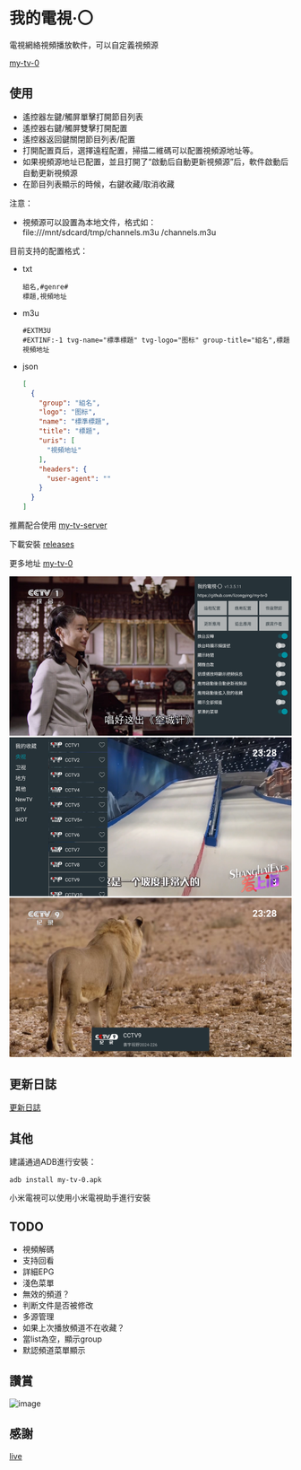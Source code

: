 # 我的電視·〇

電視網絡視頻播放軟件，可以自定義視頻源

[my-tv-0](https://github.com/lizongying/my-tv-0)

## 使用

* 遙控器左鍵/觸屏單擊打開節目列表
* 遙控器右鍵/觸屏雙擊打開配置
* 遙控器返回鍵關閉節目列表/配置
* 打開配置頁后，選擇遠程配置，掃描二維碼可以配置視頻源地址等。
* 如果視頻源地址已配置，並且打開了“啟動后自動更新視頻源”后，軟件啟動后自動更新視頻源
* 在節目列表顯示的時候，右鍵收藏/取消收藏

注意：

* 視頻源可以設置為本地文件，格式如：file:///mnt/sdcard/tmp/channels.m3u
  /channels.m3u

目前支持的配置格式：

* txt
    ```
    組名,#genre#
    標題,視頻地址
    ```
* m3u
    ```
    #EXTM3U
    #EXTINF:-1 tvg-name="標準標題" tvg-logo="图标" group-title="組名",標題
    視頻地址
    ```
* json
    ```json
    [
      {
        "group": "組名",
        "logo": "图标",
        "name": "標準標題",
        "title": "標題",
        "uris": [
          "視頻地址"
        ],
        "headers": {
          "user-agent": ""
        }
      }
    ]
    ```

推薦配合使用 [my-tv-server](https://github.com/lizongying/my-tv-server)

下載安裝 [releases](https://github.com/lizongying/my-tv-0/releases/)

更多地址 [my-tv-0](https://lyrics.run/my-tv-0.html)

![image](./screenshots/Screenshot_20240810_151748.png)
![image](./screenshots/Screenshot_20240813_232847.png)
![image](./screenshots/Screenshot_20240813_232900.png)

## 更新日誌

[更新日誌](./HISTORY.md)

## 其他

建議通過ADB進行安裝：

```shell
adb install my-tv-0.apk
```

小米電視可以使用小米電視助手進行安裝

## TODO

* 視頻解碼
* 支持回看
* 詳細EPG
* 淺色菜單
* 無效的頻道？
* 判断文件是否被修改
* 多源管理
* 如果上次播放頻道不在收藏？
* 當list為空，顯示group
* 默認頻道菜單顯示

## 讚賞

![image](./screenshots/appreciate.jpeg)

## 感謝

[live](https://github.com/fanmingming/live)
